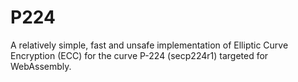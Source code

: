 # P224

A relatively simple, fast and unsafe implementation of Elliptic Curve Encryption (ECC) for the curve P-224 (secp224r1) targeted for WebAssembly.

